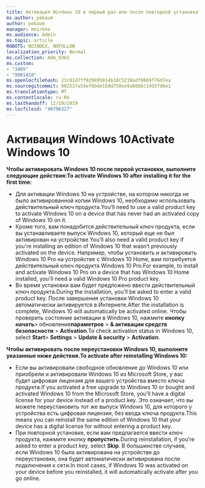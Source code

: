 ```yaml
---
title: Активация Windows 10 в первый раз или после повторной установки
ms.author: pebaum
author: pebaum
manager: mnirkhe
ms.audience: Admin
ms.topic: article
ROBOTS: NOINDEX, NOFOLLOW
localization_priority: Normal
ms.collection: Adm_O365
ms.custom:
- "3485"
- "9001418"
ms.openlocfilehash: 23c01d7ff929495914b18c5218adf8669f76d7ea
ms.sourcegitcommit: 802537a54ef8bde1bdd758ee9a60b6c19d37d6e1
ms.translationtype: MT
ms.contentlocale: ru-RU
ms.lasthandoff: 12/19/2019
ms.locfileid: "40796327"
---
```

# <a name="activate-windows-10"></a><span data-ttu-id="4eb51-102">Активация Windows 10</span><span class="sxs-lookup"><span data-stu-id="4eb51-102">Activate Windows 10</span></span>

<span data-ttu-id="4eb51-103">**Чтобы активировать Windows 10 после первой установки, выполните следующие действия:**</span><span class="sxs-lookup"><span data-stu-id="4eb51-103">**To activate Windows 10 after installing it for the first time:**</span></span>

- <span data-ttu-id="4eb51-104">Для активации Windows 10 на устройстве, на котором никогда не было активированной копии Windows 10, необходимо использовать действительный ключ продукта.</span><span class="sxs-lookup"><span data-stu-id="4eb51-104">You’ll need to use a valid product key to activate Windows 10 on a device that has never had an activated copy of Windows 10 on it.</span></span>
- <span data-ttu-id="4eb51-105">Кроме того, вам понадобится действительный ключ продукта, если вы устанавливаете выпуск Windows 10, который еще не был активирован на устройстве.</span><span class="sxs-lookup"><span data-stu-id="4eb51-105">You’ll also need a valid product key if you're installing an edition of Windows 10 that wasn’t previously activated on the device.</span></span> <span data-ttu-id="4eb51-106">Например, чтобы установить и активировать Windows 10 Pro на устройстве с Windows 10 Home, вам потребуется действительный ключ продукта Windows 10 Pro.</span><span class="sxs-lookup"><span data-stu-id="4eb51-106">For example, to install and activate Windows 10 Pro on a device that has Windows 10 Home installed, you'll need a valid Windows 10 Pro product key.</span></span>
- <span data-ttu-id="4eb51-107">Во время установки вам будет предложено ввести действительный ключ продукта.</span><span class="sxs-lookup"><span data-stu-id="4eb51-107">During the installation, you’ll be asked to enter a valid product key.</span></span> <span data-ttu-id="4eb51-108">После завершения установки Windows 10 автоматически активируется в Интернете.</span><span class="sxs-lookup"><span data-stu-id="4eb51-108">After the installation is complete, Windows 10 will automatically be activated online.</span></span> <span data-ttu-id="4eb51-109">Чтобы проверить состояние активации в Windows 10, нажмите **кнопку начать**> обновление**параметров** > **& активации средств безопасности** > **Activation**.</span><span class="sxs-lookup"><span data-stu-id="4eb51-109">To check activation status in Windows 10, select **Start**> **Settings** > **Update & security** > **Activation**.</span></span>

<span data-ttu-id="4eb51-110">**Чтобы активировать после переустановки Windows 10, выполните указанные ниже действия.**</span><span class="sxs-lookup"><span data-stu-id="4eb51-110">**To activate after reinstalling Windows 10:**</span></span>

- <span data-ttu-id="4eb51-111">Если вы активировали свободное обновление до Windows 10 или приобрели и активировали Windows 10 из Microsoft Store, у вас будет цифровая лицензия для вашего устройства вместо ключа продукта.</span><span class="sxs-lookup"><span data-stu-id="4eb51-111">If you activated a free upgrade to Windows 10 or bought and activated Windows 10 from the Microsoft Store, you'll have a digital license for your device instead of a product key.</span></span> <span data-ttu-id="4eb51-112">Это означает, что вы можете переустановить тот же выпуск Windows 10, для которого у устройства есть цифровая лицензия, без ввода ключа продукта.</span><span class="sxs-lookup"><span data-stu-id="4eb51-112">This means you can reinstall the same edition of Windows 10 that your device has a digital license for without entering a product key.</span></span>
- <span data-ttu-id="4eb51-113">При повторной установке, если вам предлагается ввести ключ продукта, нажмите кнопку **пропустить**.</span><span class="sxs-lookup"><span data-stu-id="4eb51-113">During reinstallation, if you’re asked to enter a product key, select **Skip**.</span></span> <span data-ttu-id="4eb51-114">В большинстве случаев, если Windows 10 была активирована на устройстве до переустановки, она будет автоматически активирована после подключения к сети.</span><span class="sxs-lookup"><span data-stu-id="4eb51-114">In most cases, if Windows 10 was activated on your device before you reinstalled, it will automatically activate after you go online.</span></span>
